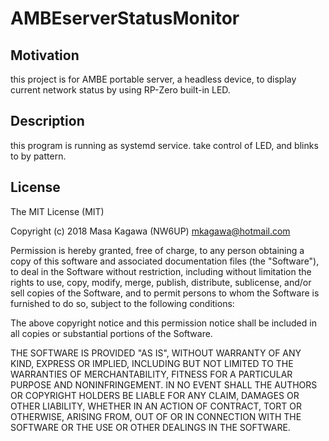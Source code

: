# AMBEserverStatusMonitor

## Motivation
this project is for AMBE portable server, a headless device, to display current network status by using RP-Zero built-in LED.

## Description
this program is running as systemd service. take control of LED, and blinks to by pattern.


## License

The MIT License (MIT)

Copyright (c) 2018 Masa Kagawa (NW6UP) mkagawa@hotmail.com

Permission is hereby granted, free of charge, to any person obtaining a copy
of this software and associated documentation files (the "Software"), to deal
in the Software without restriction, including without limitation the rights
to use, copy, modify, merge, publish, distribute, sublicense, and/or sell
copies of the Software, and to permit persons to whom the Software is
furnished to do so, subject to the following conditions:

The above copyright notice and this permission notice shall be included in
all copies or substantial portions of the Software.

THE SOFTWARE IS PROVIDED "AS IS", WITHOUT WARRANTY OF ANY KIND, EXPRESS OR
IMPLIED, INCLUDING BUT NOT LIMITED TO THE WARRANTIES OF MERCHANTABILITY,
FITNESS FOR A PARTICULAR PURPOSE AND NONINFRINGEMENT. IN NO EVENT SHALL THE
AUTHORS OR COPYRIGHT HOLDERS BE LIABLE FOR ANY CLAIM, DAMAGES OR OTHER
LIABILITY, WHETHER IN AN ACTION OF CONTRACT, TORT OR OTHERWISE, ARISING FROM,
OUT OF OR IN CONNECTION WITH THE SOFTWARE OR THE USE OR OTHER DEALINGS IN
THE SOFTWARE.

